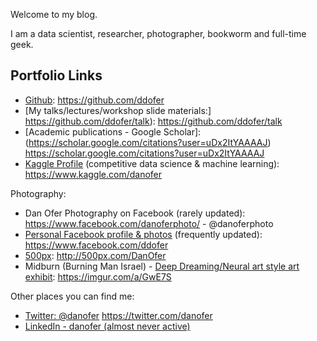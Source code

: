 Welcome to my blog. 

I am a data scientist, researcher, photographer, bookworm and full-time geek.

## Portfolio Links
* [Github](https://github.com/ddofer): https://github.com/ddofer
* [My talks/lectures/workshop slide materials:] https://github.com/ddofer/talk): https://github.com/ddofer/talk
* [Academic publications - Google Scholar]: (https://scholar.google.com/citations?user=uDx2ItYAAAAJ) https://scholar.google.com/citations?user=uDx2ItYAAAAJ
* [Kaggle Profile](https://www.kaggle.com/danofer) (competitive data science & machine learning): https://www.kaggle.com/danofer

Photography:
  * Dan Ofer Photography on Facebook (rarely updated): https://www.facebook.com/danoferphoto/ -  @danoferphoto
  * [Personal Facebook profile & photos](https://www.facebook.com/ddofer) (frequently updated): https://www.facebook.com/ddofer
  * [500px](http://500px.com/DanOfer): http://500px.com/DanOfer
  * Midburn (Burning Man Israel) - [Deep Dreaming/Neural art style art exhibit](https://imgur.com/a/GwE7S): https://imgur.com/a/GwE7S
  
 Other places you can find me:
  * [Twitter: @danofer](https://twitter.com/danofer) https://twitter.com/danofer
  * [LinkedIn - danofer (almost never active)](https://www.linkedin.com/in/danofer/)


